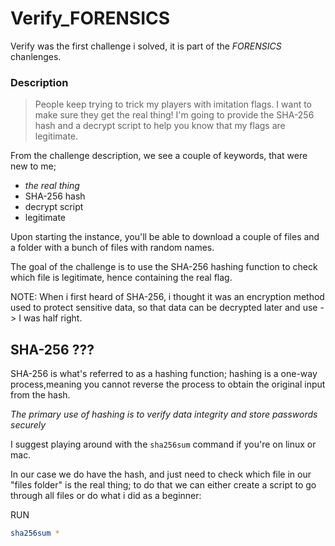 # Verify_FORENSICS

Verify was the first challenge i solved, it is part of the _FORENSICS_
chanlenges.

### Description

> People keep trying to trick my players with imitation flags. I want to make
> sure they get the real thing! I'm going to provide the SHA-256 hash and a
> decrypt script to help you know that my flags are legitimate.

From the challenge description, we see a couple of keywords, that were new to
me;

- _the real thing_
- SHA-256 hash
- decrypt script
- legitimate

Upon starting the instance, you'll be able to download a couple of files and a
folder with a bunch of files with random names.

The goal of the challenge is to use the SHA-256 hashing function to check which
file is legitimate, hence containing the real flag.

NOTE: When i first heard of SHA-256, i thought it was an encryption method used
to protect sensitive data, so that data can be decrypted later and use - > I was
half right.

## SHA-256 ???

SHA-256 is what's referred to as a hashing function; hashing is a one-way
process,meaning you cannot reverse the process to obtain the original input from
the hash.

_The primary use of hashing is to verify data integrity and store passwords
securely_

I suggest playing around with the `sha256sum` command if you're on linux or mac.

In our case we do have the hash, and just need to check which file in our "files
folder" is the real thing; to do that we can either create a script to go
through all files or do what i did as a beginner:

RUN

```bash
sha256sum *
```
